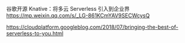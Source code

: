 谷歌开源 Knative：将多云 Serverless 引入到企业界 https://mp.weixin.qq.com/s/_LG-861KCmYAV9SECWcysQ


https://cloudplatform.googleblog.com/2018/07/bringing-the-best-of-serverless-to-you.html